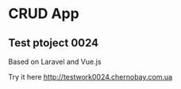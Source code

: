 # CRUD App
## Test ptoject 0024 

Based on Laravel and Vue.js

Try it here http://testwork0024.chernobay.com.ua
